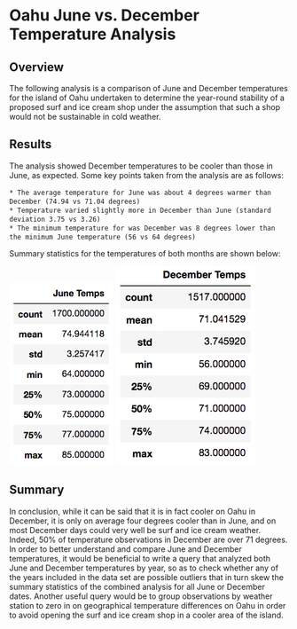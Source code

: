 # Oahu June vs. December Temperature Analysis

## Overview

The following analysis is a comparison of June and December temperatures for the island of Oahu undertaken to determine the year-round stability of a proposed surf and ice cream shop under the assumption that such a shop would not be sustainable in cold weather. 

## Results

The analysis showed December temperatures to be cooler than those in June, as expected. Some key
points taken from the analysis are as follows:

    * The average temperature for June was about 4 degrees warmer than December (74.94 vs 71.04 degrees)
    * Temperature varied slightly more in December than June (standard deviation 3.75 vs 3.26)
    * The minimum temperature for was December was 8 degrees lower than the minimum June temperature (56 vs 64 degrees) 

Summary statistics for the temperatures of both months are shown below:

![](resources/june_temps.png) ![](/resources/dec_temps.png)

## Summary

In conclusion, while it can be said that it is in fact cooler on Oahu in December, it is only on average four degrees cooler than in June, and on most December days could very well be surf and ice cream weather. Indeed, 50% of temperature observations in December are over 71 degrees. In order to better understand and compare June and December temperatures, it would be beneficial to write a query that analyzed both June and December temperatures by year, so as to check whether any of the years included in the data set are possible outliers that in turn skew the summary statistics of the combined analysis for all June or December dates. Another useful query would be to group observations by weather station to zero in on geographical temperature differences on Oahu in order to avoid opening the surf and ice cream shop in a cooler area of the island. 
